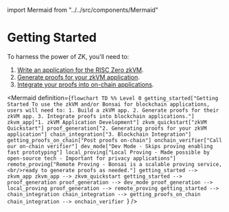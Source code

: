 import Mermaid from "../../src/components/Mermaid"

# Getting Started

To harness the power of ZK, you'll need to:

1. [Write an application for the RISC Zero zkVM][zkvm-quickstart].
2. [Generate proofs for your zkVM application][bonsai-quickstart].
3. [Integrate your proofs into on-chain applications][bonsai-on-eth].

<Mermaid
  definition={`flowchart TD
    %% Level 0
    getting_started["Getting Started
    To use the zkVM and/or Bonsai for blockchain applications, users will need to:
    1. Build a zkVM app.
    2. Generate proofs for their zkVM app.
    3. Integrate proofs into blockchain applications."]
    zkvm_app["1. zkVM Application Development"]
        zkvm_quickstart["zkVM Quickstart"]
    proof_generation["2. Generating proofs for your zkVM application"]
    chain_integration["3. Blockchain Integration"]
        getting_proofs_on_chain["Post proofs on-chain"]
        onchain_verifier["Call our on-chain verifier"]
    dev_mode["Dev Mode
    - Skips proving enabling fast prototyping"]
    local_proving["Local Proving
    - Made possible by open-source tech
    - Important for privacy applications"]
    remote_proving["Remote Proving
    - Bonsai is a scalable proving service, <br/>ready to generate proofs as needed."]
    getting_started --> zkvm_app
        zkvm_app --> zkvm_quickstart
    getting_started --> proof_generation
            proof_generation --> dev_mode
            proof_generation --> local_proving
            proof_generation --> remote_proving
    getting_started --> chain_integration
        chain_integration --> getting_proofs_on_chain
        chain_integration --> onchain_verifier
`}
/>

[bonsai-on-eth]: ./blockchain-integration/bonsai-on-eth.md
[bonsai-quickstart]: ./generating-proofs/proving-options.md
[zkvm-quickstart]: ./zkvm/quickstart.md
